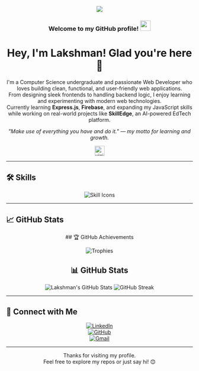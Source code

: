 <div align="center">
  <img src="https://i.imgur.com/4ASafy0.png">
</div>

<h3 align="center">
  Welcome to my GitHub profile!
  <img src="https://media.giphy.com/media/hvRJCLFzcasrR4ia7z/giphy.gif" width="28">
</h3>

<h1 align="center">Hey, I'm Lakshman! Glad you're here 🙌</h1>

<p align="center">
I'm a Computer Science undergraduate and passionate Web Developer who loves building clean, functional, and user-friendly web applications.<br/>
From designing sleek frontends to handling backend logic, I enjoy learning and experimenting with modern web technologies.<br/>
Currently learning <strong>Express.js</strong>, <strong>Firebase</strong>, and expanding my JavaScript skills while working on real-world projects like <strong>SkillEdge</strong>, an AI-powered EdTech platform.
</p>

<p align="center"><em>"Make use of everything you have and do it." — my motto for learning and growth.</em></p>

<div align="center">   
    <img src="https://visitor-badge.laobi.icu/badge?page_id=lakshmanbhukya.lakshmanbhukya" alt="visitors" height="27px" />
</div>

---

## 🛠️ Skills

<div align="center">
  <img
    src="https://skillicons.dev/icons?i=html,css,js,react,bootstrap,tailwind,java,express,mongodb,firebase,figma,git,github,vscode,vercel,nodejs&perline=12"
    alt="Skill Icons"
    loading="lazy"
  />
</div>

---

## 📈 GitHub Stats

<div align="center">
 ## 🏆 GitHub Achievements

![Trophies](https://github-profile-trophy.vercel.app/?username=lakshmanbhukya&row=1&column=6&theme=darkhub&no-frame=true)

## 📊 GitHub Stats

![Lakshman's GitHub Stats](https://github-readme-stats.vercel.app/api?username=lakshmanbhukya&show_icons=true&theme=onedark&count_private=true)
![GitHub Streak](https://github-readme-streak-stats.herokuapp.com/?user=lakshmanbhukya&theme=onedark)

</div>

---

## 🔗 Connect with Me

<div align="center">

[![LinkedIn](https://img.shields.io/badge/LinkedIn-0077B5?style=for-the-badge&logo=LinkedIn&logoColor=white)](https://www.linkedin.com/in/lakshmanbhukya)  
[![GitHub](https://img.shields.io/badge/GitHub-000000?style=for-the-badge&logo=GitHub&logoColor=white)](https://github.com/lakshmanbhukya)  
[![Gmail](https://img.shields.io/badge/Gmail-D14836?style=for-the-badge&logo=Gmail&logoColor=white)](mailto:lakshmannaikbhukya17@gmail.com)

</div>

---

<p align="center">
  Thanks for visiting my profile.<br/>
  Feel free to explore my repos or just say hi! 😊
</p>
